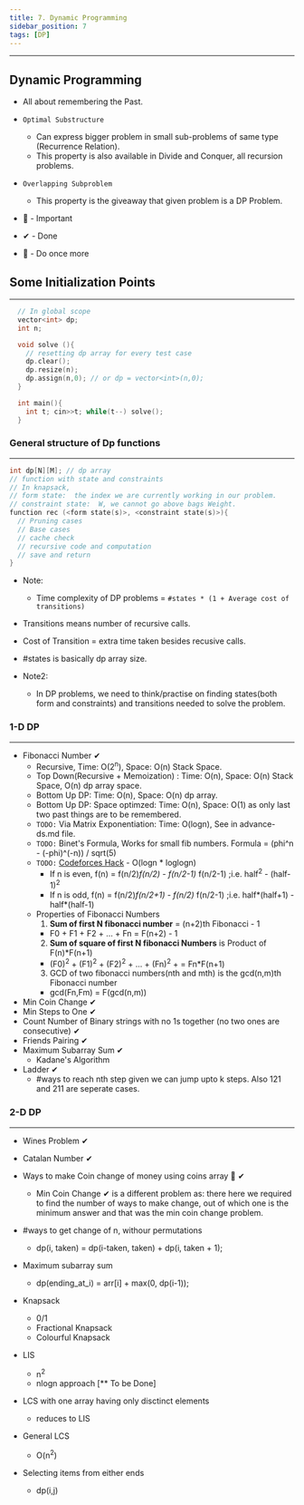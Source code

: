 ```yaml
---
title: 7. Dynamic Programming 
sidebar_position: 7
tags: [DP]
---
```


---

## Dynamic Programming

- All about remembering the Past.
- `Optimal Substructure`
  - Can express bigger problem in small sub-problems of same type (Recurrence Relation).
  - This property is also available in Divide and Conquer, all recursion problems.  
- `Overlapping Subproblem`
  - This property is the giveaway that given problem is a DP Problem.
  
- 💎 - Important
- ✔  - Done
- 🌟 - Do once more

## Some Initialization Points 
-----------------------------

```cpp
  // In global scope
  vector<int> dp;
  int n;

  void solve (){
    // resetting dp array for every test case
    dp.clear();
    dp.resize(n);
    dp.assign(n,0); // or dp = vector<int>(n,0);
  }

  int main(){
    int t; cin>>t; while(t--) solve();
  }
```



### General structure of Dp functions
----------

```cpp
int dp[N][M]; // dp array
// function with state and constraints
// In knapsack, 
// form state:  the index we are currently working in our problem.
// constraint state:  W, we cannot go above bags Weight.
function rec (<form state(s)>, <constraint state(s)>){ 
  // Pruning cases
  // Base cases
  // cache check
  // recursive code and computation
  // save and return
}
```

- Note:
  - Time complexity of DP problems = `#states * (1 + Average cost of transitions)`
- Transitions means number of recursive calls.
- Cost of Transition = extra time taken besides recusive calls.
- #states is basically dp array size.

- Note2: 
  - In DP problems, we need to think/practise on finding states(both form and constraints) and transitions needed to solve the problem.

### 1-D DP
----------

- Fibonacci Number ✔
  - Recursive, Time: O(2<sup>n</sup>), Space: O(n) Stack Space.
  - Top Down(Recursive + Memoization) : Time: O(n), Space: O(n) Stack Space, O(n) dp array space. 
  - Bottom Up DP: Time: O(n), Space: O(n) dp array.
  - Bottom Up DP: Space optimzed:  Time: O(n), Space: O(1) as only last two past things are to be remembered.
  - `TODO:` Via Matrix Exponentiation: Time: O(logn), See in advance-ds.md file.
  - `TODO:` Binet's Formula, Works for small fib numbers. Formula = (phi^n - (-phi)^(-n)) / sqrt(5)
  - `TODO:` [Codeforces Hack](https://codeforces.com/blog/entry/14516/) - O(logn * loglogn)
    - If n is even, f(n) = f(n/2)*f(n/2) - f(n/2-1)* f(n/2-1) ;i.e. half<sup>2</sup> - (half-1)<sup>2</sup>
    - If n is odd, f(n) = f(n/2)*f(n/2+1) - f(n/2)* f(n/2-1) ;i.e. half*(half+1) - half*(half-1)
  - Properties of Fibonacci Numbers
    1. **Sum of first N fibonacci number** = (n+2)th Fibonacci - 1
      - F0 + F1 + F2 + ... + Fn = F(n+2) - 1
    2. **Sum of square of first N fibonacci Numbers** is Product of F(n)*F(n+1)
      - (F0)<sup>2</sup> + (F1)<sup>2</sup> + (F2)<sup>2</sup> + ... + (Fn)<sup>2</sup> +  = Fn*F(n+1) 
    3. GCD of two fibonacci numbers(nth and mth) is the gcd(n,m)th Fibonacci number
      - gcd(Fn,Fm) = F(gcd(n,m))
- Min Coin Change ✔
- Min Steps to One ✔
- Count Number of Binary strings with no 1s together (no two ones are consecutive) ✔
- Friends Pairing ✔
- Maximum Subarray Sum ✔
  - Kadane's Algorithm 
- Ladder ✔
  - #ways to reach nth step given we can jump upto k steps. Also 121 and 211 are seperate cases.

### 2-D DP
----------

- Wines Problem ✔
- Catalan Number ✔
- Ways to make Coin change of money using coins array 🌟 ✔
  - Min Coin Change ✔ is a different problem as: there here we required to find the number of ways to make change, out of which one is the minimum answer and that was the min coin change problem.
- #ways to get change of n, withour permutations
  - dp(i, taken) = dp(i-taken, taken) + dp(i, taken + 1);
- Maximum subarray sum
  - dp(ending_at_i) = arr[i] + max(0, dp(i-1));
- Knapsack
  - 0/1
  - Fractional Knapsack
  - Colourful Knapsack

- LIS
  - n<sup>2</sup>
  - nlogn approach [** To be Done]

- LCS with one array having only disctinct elements
  - reduces to LIS
- General LCS 
  - O(n<sup>2</sup>)

- Selecting items from either ends
  - dp(i,j)